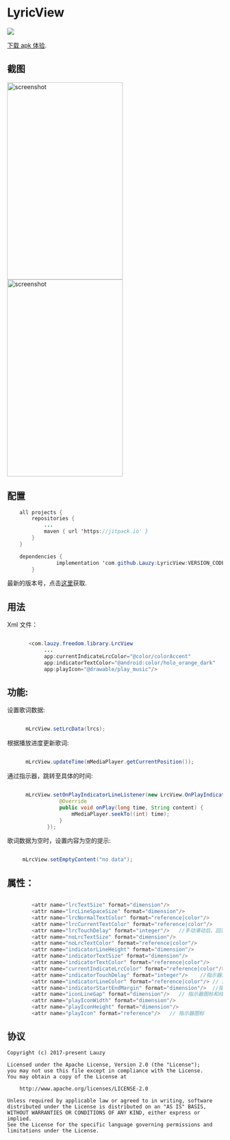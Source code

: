 # LyricView
[![](https://jitpack.io/v/Lauzy/LyricView.svg)](https://jitpack.io/#Lauzy/LyricView)

[下载 apk 体验](https://github.com/Lauzy/LyricView/raw/master/apk/demo.apk).

## 截图

<img src="/screenshots/20180428_LyricView_screen_shot_01.png" alt="screenshot" title="screenshot" width="270" height="460" />  <img src="/screenshots/20180428_LyricView_screen_shot_02.png" alt="screenshot" title="screenshot" width="270" height="460" />

## 配置

```java
    all projects {
	    repositories {
		    ...
		    maven { url 'https://jitpack.io' }
	    }
	}

    dependencies {
    	        implementation 'com.github.Lauzy:LyricView:VERSION_CODE'
    	}
```

最新的版本号，点击[这里](https://github.com/Lauzy/LyricView/releases)获取.

## 用法

Xml 文件：

```java

       <com.lauzy.freedom.library.LrcView
            ...
            app:currentIndicateLrcColor="@color/colorAccent"
            app:indicatorTextColor="@android:color/holo_orange_dark"
            app:playIcon="@drawable/play_music"/>

```

## 功能:

设置歌词数据:

```java

      mLrcView.setLrcData(lrcs);

```
根据播放进度更新歌词:

```java

      mLrcView.updateTime(mMediaPlayer.getCurrentPosition());

```

通过指示器，跳转至具体的时间:

```java

      mLrcView.setOnPlayIndicatorLineListener(new LrcView.OnPlayIndicatorLineListener() {
                 @Override
                 public void onPlay(long time, String content) {
                     mMediaPlayer.seekTo((int) time);
                 }
             });

```

歌词数据为空时，设置内容为空的提示:

```java

     mLrcView.setEmptyContent("no data");

```

## 属性：
```java

        <attr name="lrcTextSize" format="dimension"/>
        <attr name="lrcLineSpaceSize" format="dimension"/>
        <attr name="lrcNormalTextColor" format="reference|color"/>
        <attr name="lrcCurrentTextColor" format="reference|color"/>
        <attr name="lrcTouchDelay" format="integer"/>   //手动滑动后，回滚至当前播放位置的延迟
        <attr name="noLrcTextSize" format="dimension"/>
        <attr name="noLrcTextColor" format="reference|color"/>
        <attr name="indicatorLineHeight" format="dimension"/>
        <attr name="indicatorTextSize" format="dimension"/>
        <attr name="indicatorTextColor" format="reference|color"/>
        <attr name="currentIndicateLrcColor" format="reference|color"/> //当前歌词的颜色
        <attr name="indicatorTouchDelay" format="integer"/>    //指示器消失延迟
        <attr name="indicatorLineColor" format="reference|color"/> // 指示器线条颜色
        <attr name="indicatorStartEndMargin" format="dimension"/>  //指示器左右margin
        <attr name="iconLineGap" format="dimension"/>   // 指示器图标和线条的距离
        <attr name="playIconWidth" format="dimension"/>
        <attr name="playIconHeight" format="dimension"/>
        <attr name="playIcon" format="reference"/>   // 指示器图标

```

## 协议

```
Copyright (c) 2017-present Lauzy

Licensed under the Apache License, Version 2.0 (the "License");
you may not use this file except in compliance with the License.
You may obtain a copy of the License at

    http://www.apache.org/licenses/LICENSE-2.0

Unless required by applicable law or agreed to in writing, software
distributed under the License is distributed on an "AS IS" BASIS,
WITHOUT WARRANTIES OR CONDITIONS OF ANY KIND, either express or implied.
See the License for the specific language governing permissions and
limitations under the License.

```